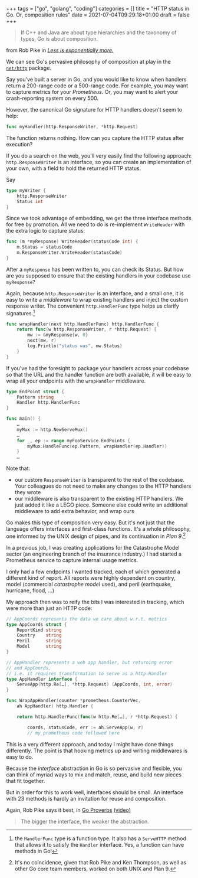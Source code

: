 +++
tags = ["go", "golang", "coding"]
categories = []
title = "HTTP status in Go. Or, composition rules"
date = 2021-07-04T09:29:18+01:00
draft = false
+++

> If C++ and Java are about type hierarchies and the taxonomy of types,
> Go is about composition.

from Rob Pike in [*Less is exponentially more.*](https://commandcenter.blogspot.com/2012/06/less-is-exponentially-more.html)

We can see Go's pervasive philosophy of composition at play in the
[`net/http`](https://golang.org/pkg/net/http/) package.

Say you've built a server in Go, and you would like to know when handlers
return a 200-range code or a 500-range code.
For example, you may want to capture metrics for your *Prometheus*. Or,
you may want to alert your crash-reporting system on every 500.

However, the canonical Go signature for HTTP handlers doesn't seem to help:

``` go
func myHandler(http.ResponseWriter, *http.Request)
```

The function returns nothing. How can you capture the HTTP status after execution?

If you do a search on the web, you'll very easily find the following approach:
`http.ResponseWriter` is an interface, so you can create an implementation of
your own, with a field to hold the returned HTTP status.

Say

``` go
type myWriter {
    http.ResponseWriter
    Status int
}
```

Since we took advantage of embedding, we get the three interface methods for free
by promotion. All we need to do is re-implement
`WriteHeader` with the extra logic to capture status:

``` go
func (m *myResponse) WriteHeader(statusCode int) {
    m.Status = statusCode
    m.ResponseWriter.WriteHeader(statusCode)
}
```

After a `myResponse` has been written to, you can check its Status.
But how are you supposed to ensure that the existing handlers in your
codebase use `myResponse`?

Again, because `http.ResponseWriter` is an interface, and a small one,
it is easy to write a *middleware* to wrap existing handlers and inject the
custom response writer.
The convenient `http.HandlerFunc` type helps us clarify signatures.[^1]

``` go
func wrapHandler(next http.HandlerFunc) http.HandlerFunc {
    return func(w http.ResponseWriter, r *http.Request) {
        mw := &myResponse{w, 0}
        next(mw, r)
        log.Println("status was", mw.Status)
    }
}
```

If you've had the foresight to package your handlers across your codebase so that
the URL and the handler function are both available, it will be easy to wrap
all your endpoints with the `wrapHandler` middleware.

``` go
type EndPoint struct {
    Pattern string
    Handler http.HandlerFunc
}

func main() {
    …
    myMux := http.NewServeMux()
    …
    for _, ep := range myFooService.EndPoints {
        myMux.HandleFunc(ep.Pattern, wrapHandler(ep.Handler))
    }
    …
```

Note that:

* our custom `ResponseWriter` is transparent to the rest of the codebase. Your
  colleagues do not need to make any changes to the HTTP handlers they wrote
* our middleware is also transparent to the existing HTTP handlers. We just
  added it like a LEGO piece. Someone else could write an additional
  middleware to add extra behavior, and wrap ours

Go makes this type of composition very easy. But it's not just that the language
offers interfaces and first-class functions. It's a whole philosophy,
one informed by the UNIX design of pipes, and its continuation in *Plan 9*.[^2]

In a previous job, I was creating applications for the Catastrophe Model sector
(an engineering branch of the insurance industry.) I had started a
Prometheus service to capture internal usage metrics.

I only had a few endpoints I wanted tracked, each of which generated a different
kind of report. All reports were highly dependent on country,
model (commercial *catastrophe model* used),
and peril (earthquake, hurricane, flood, …)

My approach then was to reify the bits I was interested in tracking, which were
more than just an HTTP code:

``` go
// AppCoords represents the data we care about w.r.t. metrics
type AppCoords struct {
    ReportKind string
    Country    string
    Peril      string
    Model      string
}

// AppHandler represents a web app handler, but returning error
// and AppCoords,
// i.e. it requires transformation to serve as a http.Handler
type AppHandler interface {
    ServeApp(http.Re[…], *http.Request) (AppCoords, int, error)
}

func WrapAppHandler(counter *prometheus.CounterVec,
    ah AppHandler) http.Handler {

    return http.HandlerFunc(func(w http.Re[…], r *http.Request) {

        coords, statusCode, err := ah.ServeApp(w, r)
        // my prometheus code followed here
```

This is a very different approach, and today I might have done things differently.
The point is that hooking metrics up and writing middlewares is easy to do.

Because the *interface* abstraction in Go is so pervasive and flexible, you can
think of myriad ways to mix and match, reuse, and build new pieces that
fit together.

But in order for this to work well, interfaces should be small.
An interface with 23 methods is hardly an invitation for reuse and composition.

Again, Rob Pike says it best, in [Go Proverbs](https://go-proverbs.github.io)
[(video)](https://www.youtube.com/watch?v=PAAkCSZUG1c&t=317s)
> The bigger the interface, the weaker the abstraction.

[^1]: the `HandlerFunc` type is a function type. It also has a `ServeHTTP` method
that allows it to satisfy the `Handler` interface. Yes, a function can have
methods in Go!

[^2]: It's no coincidence, given that Rob Pike and Ken Thompson, as well as other
Go core team members, worked on both UNIX and Plan 9.
